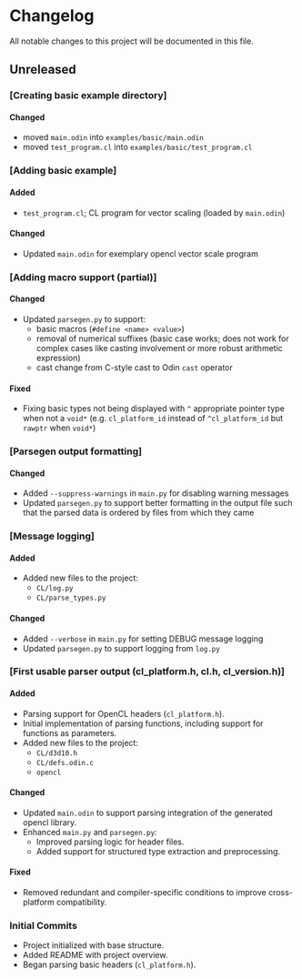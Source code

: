# Changelog

All notable changes to this project will be documented in this file.

## Unreleased

### [Creating basic example directory]

#### Changed
- moved `main.odin` into `examples/basic/main.odin`
- moved `test_program.cl` into `examples/basic/test_program.cl`

### [Adding basic example]

#### Added
- `test_program.cl`; CL program for vector scaling (loaded by `main.odin`)

#### Changed
- Updated `main.odin` for exemplary opencl vector scale program

### [Adding macro support (partial)]

#### Changed
- Updated `parsegen.py` to support:
  - basic macros (`#define <name> <value>`)
  - removal of numerical suffixes (basic case works; does not work for complex cases like casting involvement or more robust arithmetic expression)
  - cast change from C-style cast to Odin `cast` operator

#### Fixed
- Fixing basic types not being displayed with `^` appropriate pointer type when not a `void*` (e.g. `cl_platform_id` instead of `^cl_platform_id` but `rawptr` when `void*`)

### [Parsegen output formatting]

#### Changed
- Added `--suppress-warnings` in `main.py` for disabling warning messages
- Updated `parsegen.py` to support better formatting in the output file such that the parsed data is ordered by files from which they came

### [Message logging]

#### Added
- Added new files to the project:
  - `CL/log.py`
  - `CL/parse_types.py`

#### Changed
- Added `--verbose` in `main.py` for setting DEBUG message logging
- Updated `parsegen.py` to support logging from `log.py`

### [First usable parser output (cl_platform.h, cl.h, cl_version.h)]

#### Added
- Parsing support for OpenCL headers (`cl_platform.h`).
- Initial implementation of parsing functions, including support for functions as parameters.
- Added new files to the project:
  - `CL/d3d10.h`
  - `CL/defs.odin.c`
  - `opencl`

#### Changed
- Updated `main.odin` to support parsing integration of the generated opencl library.
- Enhanced `main.py` and `parsegen.py`:
  - Improved parsing logic for header files.
  - Added support for structured type extraction and preprocessing.

#### Fixed
- Removed redundant and compiler-specific conditions to improve cross-platform compatibility.

### Initial Commits
- Project initialized with base structure.
- Added README with project overview.
- Began parsing basic headers (`cl_platform.h`).
